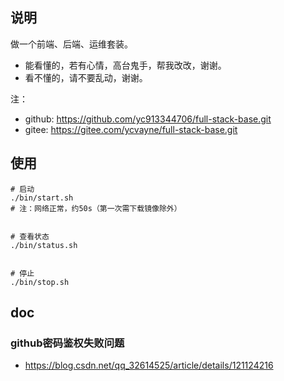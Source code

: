 ## 说明

做一个前端、后端、运维套装。

- 能看懂的，若有心情，高台鬼手，帮我改改，谢谢。
- 看不懂的，请不要乱动，谢谢。

注：
- github: https://github.com/yc913344706/full-stack-base.git
- gitee: https://gitee.com/ycvayne/full-stack-base.git

## 使用

```shell
# 启动
./bin/start.sh
# 注：网络正常，约50s（第一次需下载镜像除外）


# 查看状态
./bin/status.sh


# 停止
./bin/stop.sh
```

## doc

### github密码鉴权失败问题

- https://blog.csdn.net/qq_32614525/article/details/121124216

